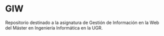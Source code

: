 # GIW
Repositorio destinado a la asignatura de Gestión de Información en la Web del Máster en Ingeniería Informática en la UGR.
